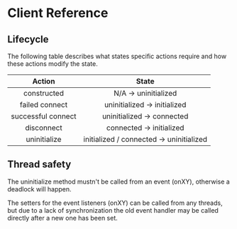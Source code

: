 # Client Reference

## Lifecycle

The following table describes what states specific actions require
and how these actions modify the state.

| Action | State |
| :---: | :---: |
| constructed | N/A -> uninitialized |
| failed connect | uninitialized -> initialized |
| successful connect | uninitialized -> connected |
| disconnect | connected -> initialized |
| uninitialize | initialized / connected -> uninitialized |

## Thread safety

The uninitialize method mustn't be called from an event (onXY),
otherwise a deadlock will happen.

The setters for the event listeners (onXY) can be called from any
threads, but due to a lack of synchronization the old event handler
may be called directly after a new one has been set.

